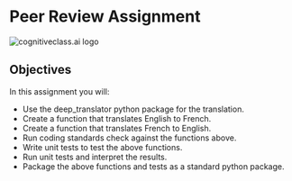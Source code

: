# Peer Review Assignment
![cognitiveclass.ai logo](https://cf-courses-data.s3.us.cloud-object-storage.appdomain.cloud/IBMDeveloperSkillsNetwork-PY0222EN-SkillsNetwork/images/IDSN-logo.png)

## Objectives
In this assignment you will:

* Use the deep_translator python package for the translation.
* Create a function that translates English to French.
* Create a function that translates French to English.
* Run coding standards check against the functions above.
* Write unit tests to test the above functions.
* Run unit tests and interpret the results.
* Package the above functions and tests as a standard python package.
